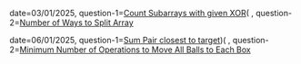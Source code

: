 date=03/01/2025, question-1=[Count Subarrays with given XOR]([https://www.google.com](https://www.geeksforgeeks.org/problems/count-subarray-with-given-xor/1))(
               , question-2=[Number of Ways to Split Array](https://leetcode.com/problems/number-of-ways-to-split-array/description/?envType=daily-question&envId=2025-01-03)

date=06/01/2025, question-1=[Sum Pair closest to target]([https://www.geeksforgeeks.org/problems/pair-in-array-whose-sum-is-closest-to-x1124/1))(
               , question-2=[Minimum Number of Operations to Move All Balls to Each Box](https://leetcode.com/problems/minimum-number-of-operations-to-move-all-balls-to-each-box/description/?envType=daily-question&envId=2025-01-06)
